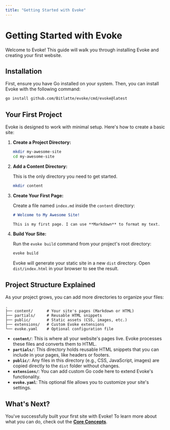 ```yaml
---
title: "Getting Started with Evoke"
---
```


# Getting Started with Evoke

Welcome to Evoke! This guide will walk you through installing Evoke and creating your first website.

## Installation

First, ensure you have Go installed on your system. Then, you can install Evoke with the following command:

```bash
go install github.com/Bitlatte/evoke/cmd/evoke@latest
```

## Your First Project

Evoke is designed to work with minimal setup. Here's how to create a basic site:

1.  **Create a Project Directory:**

    ```bash
    mkdir my-awesome-site
    cd my-awesome-site
    ```

2.  **Add a Content Directory:**

    This is the only directory you need to get started.

    ```bash
    mkdir content
    ```

3.  **Create Your First Page:**

    Create a file named `index.md` inside the `content` directory:

    ```markdown
    # Welcome to My Awesome Site!

    This is my first page. I can use **Markdown** to format my text.
    ```

4.  **Build Your Site:**

    Run the `evoke build` command from your project's root directory:

    ```bash
    evoke build
    ```

    Evoke will generate your static site in a new `dist` directory. Open `dist/index.html` in your browser to see the result.

## Project Structure Explained

As your project grows, you can add more directories to organize your files:

```
.
├── content/      # Your site's pages (Markdown or HTML)
├── partials/     # Reusable HTML snippets
├── public/       # Static assets (CSS, images, etc.)
├── extensions/   # Custom Evoke extensions
└── evoke.yaml    # Optional configuration file
```

- **`content/`**: This is where all your website's pages live. Evoke processes these files and converts them to HTML.
- **`partials/`**: This directory holds reusable HTML snippets that you can include in your pages, like headers or footers.
- **`public/`**: Any files in this directory (e.g., CSS, JavaScript, images) are copied directly to the `dist` folder without changes.
- **`extensions/`**: You can add custom Go code here to extend Evoke's functionality.
- **`evoke.yaml`**: This optional file allows you to customize your site's settings.

## What's Next?

You've successfully built your first site with Evoke! To learn more about what you can do, check out the **[Core Concepts](./core-concepts/build-process.md)**.
